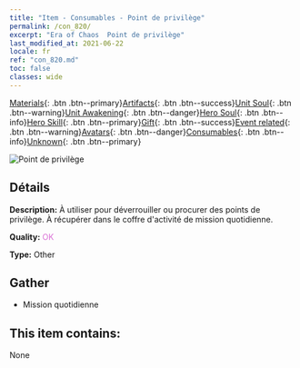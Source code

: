 ```yaml
---
title: "Item - Consumables - Point de privilège"
permalink: /con_820/
excerpt: "Era of Chaos  Point de privilège"
last_modified_at: 2021-06-22
locale: fr
ref: "con_820.md"
toc: false
classes: wide
---
```

 [Materials](/ItemsFR/){: .btn .btn--primary}[Artifacts](/ItemsFR/Artifacts/){: .btn .btn--success}[Unit Soul](/ItemsFR/UnitSoul/){: .btn .btn--warning}[Unit Awakening](/ItemsFR/UnitAwakening/){: .btn .btn--danger}[Hero Soul](/ItemsFR/HeroSoul/){: .btn .btn--info}[Hero Skill](/ItemsFR/HeroSkill/){: .btn .btn--primary}[Gift](/ItemsFR/Gift/){: .btn .btn--success}[Event related](/ItemsFR/Events/){: .btn .btn--warning}[Avatars](/ItemsFR/Avatars/){: .btn .btn--danger}[Consumables](/ItemsFR/Consumables/){: .btn .btn--info}[Unknown](/ItemsFR/Unknown/){: .btn .btn--primary}

 ![Point de privilège](/images/t/i_310001.png)

## Détails
 **Description:** À utiliser pour déverrouiller ou procurer des points de privilège. À récupérer dans le coffre d'activité de mission quotidienne.

 **Quality:** <span style="color: #DA70D6">OK</span>

 **Type:** Other

## Gather

*    Mission quotidienne 

## This item contains:

  None

